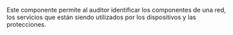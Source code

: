 Este componente permite al auditor identificar los componentes de una red, los servicios que están siendo utilizados por los dispositivos y las protecciones.
